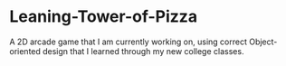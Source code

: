# Leaning-Tower-of-Pizza
A 2D arcade game that I am currently working on, using correct Object-oriented design that I learned through my new college classes.

